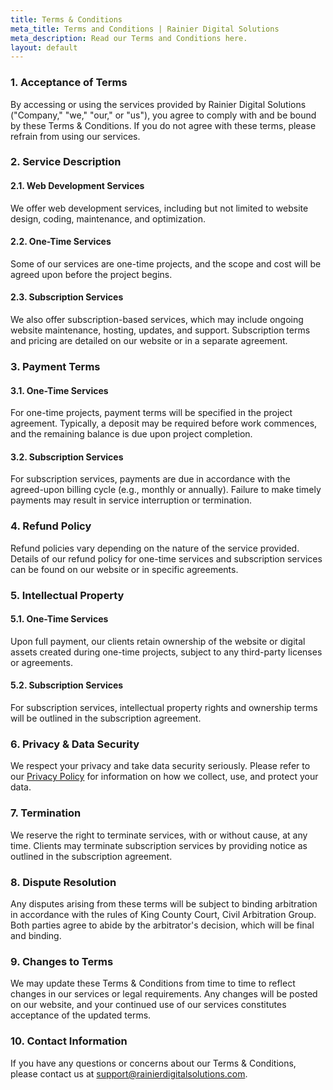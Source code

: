 ```yaml
---
title: Terms & Conditions
meta_title: Terms and Conditions | Rainier Digital Solutions
meta_description: Read our Terms and Conditions here.
layout: default
---
```


### 1. Acceptance of Terms

By accessing or using the services provided by Rainier Digital Solutions ("Company," "we," "our," or "us"), you agree to comply with and be bound by these Terms & Conditions. If you do not agree with these terms, please refrain from using our services.

### 2. Service Description

#### 2.1. Web Development Services

We offer web development services, including but not limited to website design, coding, maintenance, and optimization.

#### 2.2. One-Time Services

Some of our services are one-time projects, and the scope and cost will be agreed upon before the project begins.

#### 2.3. Subscription Services

We also offer subscription-based services, which may include ongoing website maintenance, hosting, updates, and support. Subscription terms and pricing are detailed on our website or in a separate agreement.

### 3. Payment Terms

#### 3.1. One-Time Services

For one-time projects, payment terms will be specified in the project agreement. Typically, a deposit may be required before work commences, and the remaining balance is due upon project completion.

#### 3.2. Subscription Services

For subscription services, payments are due in accordance with the agreed-upon billing cycle (e.g., monthly or annually). Failure to make timely payments may result in service interruption or termination.

### 4. Refund Policy

Refund policies vary depending on the nature of the service provided. Details of our refund policy for one-time services and subscription services can be found on our website or in specific agreements.

### 5. Intellectual Property

#### 5.1. One-Time Services

Upon full payment, our clients retain ownership of the website or digital assets created during one-time projects, subject to any third-party licenses or agreements.

#### 5.2. Subscription Services

For subscription services, intellectual property rights and ownership terms will be outlined in the subscription agreement.

### 6. Privacy & Data Security

We respect your privacy and take data security seriously. Please refer to our [Privacy Policy](./privacy-policy) for information on how we collect, use, and protect your data.

### 7. Termination

We reserve the right to terminate services, with or without cause, at any time. Clients may terminate subscription services by providing notice as outlined in the subscription agreement.

### 8. Dispute Resolution

Any disputes arising from these terms will be subject to binding arbitration in accordance with the rules of King County Court, Civil Arbitration Group. Both parties agree to abide by the arbitrator's decision, which will be final and binding.

### 9. Changes to Terms

We may update these Terms & Conditions from time to time to reflect changes in our services or legal requirements. Any changes will be posted on our website, and your continued use of our services constitutes acceptance of the updated terms.

### 10. Contact Information

If you have any questions or concerns about our Terms & Conditions, please contact us at [support@rainierdigitalsolutions.com](mailto:support@rainierdigitalsolutions.com).
